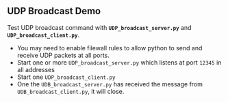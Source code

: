 ## UDP Broadcast Demo

Test UDP broadcast command with **`UDP_broadcast_server.py`** and **`UDP_broadcast_client.py`**.

- You may need to enable filewall rules to allow python to send and receive UDP packets at all ports.
- Start one or more `UDP_broadcast_server.py` which listens at port `12345` in all addresses 
- Start one `UDP_broadcast_client.py`
- One the `UDB_broadcast_server.py` has received the message from `UDB_broadcast_client.py`, it will close.
